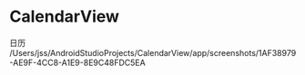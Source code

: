 # CalendarView
日历
/Users/jss/AndroidStudioProjects/CalendarView/app/screenshots/1AF38979-AE9F-4CC8-A1E9-8E9C48FDC5EA
